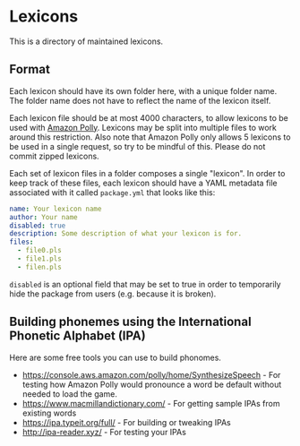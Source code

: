 # Lexicons
This is a directory of maintained lexicons.

## Format
Each lexicon should have its own folder here, with a unique folder name. The folder name does not have to reflect the name of the lexicon itself.

Each lexicon file should be at most 4000 characters, to allow lexicons to be used with [Amazon Polly](https://docs.aws.amazon.com/general/latest/gr/pol.html#limits_polly).
Lexicons may be split into multiple files to work around this restriction. Also note that Amazon Polly only allows 5 lexicons to be used in a single request, so try to be
mindful of this. Please do not commit zipped lexicons.

Each set of lexicon files in a folder composes a single "lexicon". In order to keep track of these files, each lexicon should have a YAML metadata file
associated with it called `package.yml` that looks like this:
```yaml
name: Your lexicon name
author: Your name
disabled: true
description: Some description of what your lexicon is for.
files:
  - file0.pls
  - file1.pls
  - filen.pls
```

`disabled` is an optional field that may be set to true in order to temporarily hide the package from users (e.g. because it is broken).

## Building phonemes using the International Phonetic Alphabet (IPA)
Here are some free tools you can use to build phonomes.
- https://console.aws.amazon.com/polly/home/SynthesizeSpeech - For testing how Amazon Polly would pronounce a word be default without needed to load the game.
- https://www.macmillandictionary.com/ - For getting sample IPAs from existing words
- https://ipa.typeit.org/full/ - For building or tweaking IPAs
- http://ipa-reader.xyz/ - For testing your IPAs
